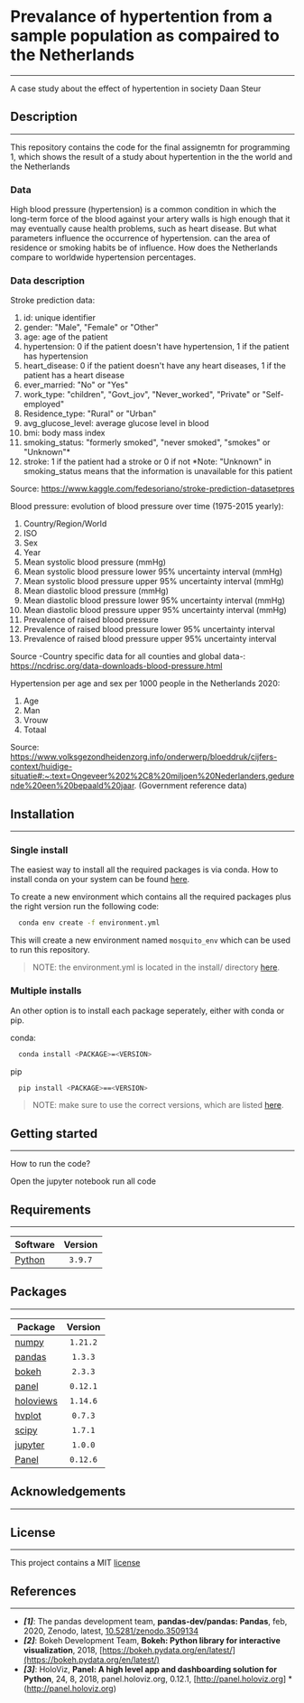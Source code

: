 # Prevalance of hypertention from a sample population as compaired to the Netherlands
* * *
A case study about the effect of hypertention in society Daan Steur

## Description
* * *
This repository contains the code for the final assignemtn for programming 1, which shows the result of a study about hypertention in the the world and the Netherlands

### Data
High blood pressure (hypertension) is a common condition in which the long-term force of the blood against your artery walls is high enough that it may eventually cause health problems, such as heart disease. But what parameters influence the occurrence of hypertension. can the area of residence or smoking habits be of influence. How does the Netherlands compare to worldwide hypertension percentages. 


### Data description


Stroke prediction data:
1) id: unique identifier
2) gender: "Male", "Female" or "Other"
3) age: age of the patient
4) hypertension: 0 if the patient doesn't have hypertension, 1 if the patient has hypertension
5) heart_disease: 0 if the patient doesn't have any heart diseases, 1 if the patient has a heart disease
6) ever_married: "No" or "Yes"
7) work_type: "children", "Govt_jov", "Never_worked", "Private" or "Self-employed"
8) Residence_type: "Rural" or "Urban"
9) avg_glucose_level: average glucose level in blood
10) bmi: body mass index
11) smoking_status: "formerly smoked", "never smoked", "smokes" or "Unknown"*
12) stroke: 1 if the patient had a stroke or 0 if not
*Note: "Unknown" in smoking_status means that the information is unavailable for this patient

Source: https://www.kaggle.com/fedesoriano/stroke-prediction-datasetpres

Blood pressure: evolution of blood pressure over time (1975-2015 yearly):
1) Country/Region/World
2) ISO
3) Sex
4) Year
5) Mean systolic blood pressure (mmHg)
6) Mean systolic blood pressure lower 95% uncertainty interval (mmHg)
7) Mean systolic blood pressure upper 95% uncertainty interval (mmHg)
8) Mean diastolic blood pressure (mmHg)
9) Mean diastolic blood pressure lower 95% uncertainty interval (mmHg)
10) Mean diastolic blood pressure upper 95% uncertainty interval (mmHg)
11) Prevalence of raised blood pressure
12) Prevalence of raised blood pressure lower 95% uncertainty interval
13) Prevalence of raised blood pressure upper 95% uncertainty interval

Source -Country specific data for all counties and global data-: https://ncdrisc.org/data-downloads-blood-pressure.html

Hypertension per age and sex per 1000 people in the Netherlands 2020:
1) Age
2) Man
3) Vrouw
4) Totaal

Source: https://www.volksgezondheidenzorg.info/onderwerp/bloeddruk/cijfers-context/huidige-situatie#:~:text=Ongeveer%202%2C8%20miljoen%20Nederlanders,gedurende%20een%20bepaald%20jaar. (Government reference data)


## Installation
* * *

### Single install
The easiest way to install all the required packages is via conda. How to install conda on your system can be found [here](https://docs.anaconda.com/anaconda/install/index.html).

To create a new environment which contains all the required packages plus the right version run the following code:

```bash
  conda env create -f environment.yml
```

This will create a new environment named `mosquito_env` which can be used to run this repository.

> NOTE: the environment.yml is located in the install/ directory [here](install/environment.yml).

### Multiple installs
An other option is to install each package seperately, either with conda or pip.

conda:
```bash
  conda install <PACKAGE>=<VERSION>
```

pip
```bash
  pip install <PACKAGE>==<VERSION>
```

> NOTE: make sure to use the correct versions, which are listed [here](#packages).

## Getting started
* * *
How to run the code?

Open the jupyter notebook
run all code


## Requirements
* * *
| Software                          | Version  |
| --------------------------------- | :------: |
| [Python](https://www.python.org/) | `3.9.7`  |    


## Packages
* * *
| Package                                | Version  |
| ---------------------------------------| :------: |
| [numpy](https://numpy.org/)            | `1.21.2` |
| [pandas](https://pandas.pydata.org/)   | `1.3.3`  |
| [bokeh](https://bokeh.org/)            | `2.3.3`  |
| [panel](https://panel.holoviz.org/)    | `0.12.1` |
| [holoviews](https://holoviews.org/)    | `1.14.6` |
| [hvplot](https://hvplot.holoviz.org/)  | `0.7.3`  |
| [scipy](https://scipy.org/)            | `1.7.1`  |
| [jupyter](https://jupyter.org/)        | `1.0.0`  |
| [Panel](http://https://panel.org/)     |`0.12.6`  |


## Acknowledgements
* * *



## License
* * * 
This project contains a MIT [license](./LICENSE.md)


## References
* * *

* ***[1]***: The pandas development team, **pandas-dev/pandas: Pandas**, feb, 2020, Zenodo, latest, [10.5281/zenodo.3509134](https://doi.org/10.5281/zenodo.3509134)
* ***[2]***: Bokeh Development Team, **Bokeh: Python library for interactive visualization**, 2018, [https://bokeh.pydata.org/en/latest/](https://bokeh.pydata.org/en/latest/)
* ***[3]***: HoloViz, **Panel: A high level app and dashboarding solution for Python**, 24, 8, 2018, panel.holoviz.org, 0.12.1, [http://panel.holoviz.org]
*(http://panel.holoviz.org) 

